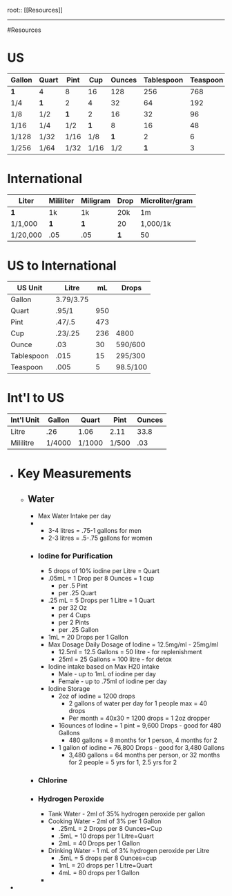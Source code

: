 
root:: [[Resources]]

---
#Resources


# US
| Gallon | Quart | Pint | Cup  | Ounces | Tablespoon | Teaspoon |
| ------ | ----- | ---- | ---- | ------ | ---------- | -------- |
| **1**      | 4     | 8    | 16   | 128    | 256        | 768      |
| 1/4    | **1**     | 2    | 4    | 32     | 64         | 192      |
| 1/8    | 1/2   | **1**    | 2    | 16     | 32         | 96       |
| 1/16   | 1/4   | 1/2  | **1**    | 8      | 16         | 48       |
| 1/128  | 1/32  | 1/16 | 1/8  | **1**      | 2          | 6        |
| 1/256  | 1/64  | 1/32 | 1/16 | 1/2    | **1**          | 3        |
# International
| Liter    | Mililiter | Miligram | Drop | Microliter/gram |
| -------- | --------- | -------- | ---- | --------------- |
| **1**        | 1k        | 1k       | 20k  | 1m              |
| 1/1,000  | **1**         | **1**        | 20   | 1,000/1k        |
| 1/20,000 | .05       | .05      | **1**    | 50              |
# US to International
| US Unit    | Litre     | mL  | Drops    |
| ---------- | --------- | --- | -------- |
| Gallon     | 3.79/3.75 |     |          |
| Quart      | .95/1     | 950 |          |
| Pint       | .47/.5    | 473 |          |
| Cup        | .23/.25   | 236 | 4800     |
| Ounce      | .03       | 30  | 590/600  |
| Tablespoon | .015      | 15  | 295/300  |
| Teaspoon   | .005      | 5   | 98.5/100 |
# Int'l to US
| Int'l Unit | Gallon | Quart  | Pint  | Ounces |
| ---------- | ------ | ------ | ----- | ------ |
| Litre      | .26    | 1.06   | 2.11  | 33.8   |
| Mililitre  | 1/4000 | 1/1000 | 1/500 | .03    |


- # Key Measurements
	- ## Water
		- Max Water Intake per day
		- 
			- 3-4 litres = .75-1 gallons for men
			- 2-3 litres = .5-.75 gallons for women
		- ### Iodine for Purification
			- 5 drops of 10% iodine per Litre = Quart
			- .05mL = 1 Drop per 8 Ounces = 1 cup
				- per .5 Pint
				- per .25 Quart
			- .25 mL = 5 Drops per 1 Litre = 1 Quart
				- per 32 Oz
				- per 4 Cups
				- per 2 Pints
				- per .25 Gallon
			- 1mL = 20 Drops per 1 Gallon
			- Max Dosage Daily Dosage of Iodine = 12.5mg/ml - 25mg/ml
				- 12.5ml = 12.5 Gallons = 50 litre - for replenishment
				- 25ml = 25 Gallons = 100 litre - for detox
			- Iodine intake based on Max H20 intake
				- Male - up to 1mL of iodine per day
				- Female - up to .75ml of iodine per day
			- Iodine Storage
				- 2oz of iodine = 1200 drops
					- 2 gallons of water per day for 1 people max = 40 drops
					- Per month = 40x30 = 1200 drops = 1 2oz dropper
				- 16ounces of Iodine = 1 pint = 9,600 Drops - good for 480 Gallons
					- 480 gallons = 8 months for 1 person, 4 months for 2
				- 1 gallon of iodine = 76,800 Drops - good for 3,480 Gallons
					- 3,480 gallons = 64 months per person, or 32 months for 2 people = 5 yrs for 1, 2.5 yrs for 2
		- ### Chlorine
		- ### Hydrogen Peroxide
			- Tank Water -  2ml of 35% hydrogen peroxide per gallon
			- Cooking Water - 2ml of 3% per 1 Gallon
				- .25mL = 2 Drops per 8 Ounces=Cup
				- .5mL = 10 drops per 1 Litre=Quart
				- 2mL = 40 Drops per 1 Gallon
			- Drinking Water - 1 mL of 3% hydrogen peroxide per Litre
				- .5mL = 5 drops per 8 Ounces=cup
				- 1mL = 20 drops per 1 Litre=Quart
				- 4mL = 80 drops per 1 Gallon
			-
-